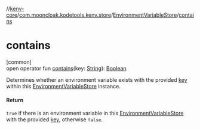 //[kenv-core](../../../index.md)/[com.mooncloak.kodetools.kenv.store](../index.md)/[EnvironmentVariableStore](index.md)/[contains](contains.md)

# contains

[common]\
open operator fun [contains](contains.md)(key: [String](https://kotlinlang.org/api/core/kotlin-stdlib/kotlin/-string/index.html)): [Boolean](https://kotlinlang.org/api/core/kotlin-stdlib/kotlin/-boolean/index.html)

Determines whether an environment variable exists with the provided [key](contains.md) within this [EnvironmentVariableStore](index.md) instance.

#### Return

`true` if there is an environment variable in this [EnvironmentVariableStore](index.md) with the provided [key](contains.md), otherwise `false`.
